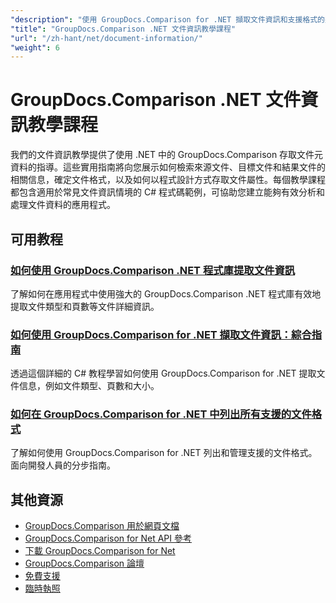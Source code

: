 ```yaml
---
"description": "使用 GroupDocs.Comparison for .NET 擷取文件資訊和支援格式的完整教學課程。"
"title": "GroupDocs.Comparison .NET 文件資訊教學課程"
"url": "/zh-hant/net/document-information/"
"weight": 6
---
```


# GroupDocs.Comparison .NET 文件資訊教學課程

我們的文件資訊教學提供了使用 .NET 中的 GroupDocs.Comparison 存取文件元資料的指導。這些實用指南將向您展示如何檢索來源文件、目標文件和結果文件的相關信息，確定文件格式，以及如何以程式設計方式存取文件屬性。每個教學課程都包含適用於常見文件資訊情境的 C# 程式碼範例，可協助您建立能夠有效分析和處理文件資料的應用程式。

## 可用教程

### [如何使用 GroupDocs.Comparison .NET 程式庫提取文件資訊](./extract-info-groupdocs-comparison-dotnet/)
了解如何在應用程式中使用強大的 GroupDocs.Comparison .NET 程式庫有效地提取文件類型和頁數等文件詳細資訊。

### [如何使用 GroupDocs.Comparison for .NET 擷取文件資訊：綜合指南](./extract-document-info-groupdocs-comparison-net/)
透過這個詳細的 C# 教程學習如何使用 GroupDocs.Comparison for .NET 提取文件信息，例如文件類型、頁數和大小。

### [如何在 GroupDocs.Comparison for .NET 中列出所有支援的文件格式](./mastering-groupdocs-comparison-list-supported-formats/)
了解如何使用 GroupDocs.Comparison for .NET 列出和管理支援的文件格式。面向開發人員的分步指南。

## 其他資源

- [GroupDocs.Comparison 用於網頁文檔](https://docs.groupdocs.com/comparison/net/)
- [GroupDocs.Comparison for Net API 參考](https://reference.groupdocs.com/comparison/net/)
- [下載 GroupDocs.Comparison for Net](https://releases.groupdocs.com/comparison/net/)
- [GroupDocs.Comparison 論壇](https://forum.groupdocs.com/c/comparison)
- [免費支援](https://forum.groupdocs.com/)
- [臨時執照](https://purchase.groupdocs.com/temporary-license/)